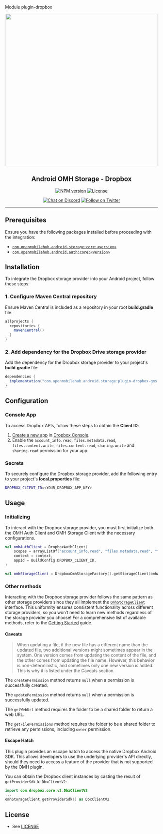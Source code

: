 Module plugin-dropbox

<p align="center">
  <a href="https://openmobilehub.github.io/android-omh-storage/docs/">
    <img width="500px" src="https://openmobilehub.org/wp-content/uploads/sites/13/2024/06/OpenMobileHub-horizontal-color.svg"/><br/>
  </a>
  <h2 align="center">Android OMH Storage - Dropbox</h2>
</p>

<p align="center">
  <a href="https://central.sonatype.com/artifact/com.openmobilehub.android.storage/plugin-dropbox"><img src="https://img.shields.io/maven-central/v/com.openmobilehub.android.storage/plugin-dropbox" alt="NPM version"/></a>
  <a href="https://github.com/openmobilehub/android-omh-storage/blob/main/LICENSE"><img src="https://img.shields.io/github/license/openmobilehub/android-omh-storage" alt="License"/></a>
</p>

<p align="center">
  <a href="https://discord.com/invite/yTAFKbeVMw"><img src="https://img.shields.io/discord/1115727214827278446.svg?style=flat&colorA=7289da&label=Chat%20on%20Discord" alt="Chat on Discord"/></a>
  <a href="https://twitter.com/openmobilehub"><img src="https://img.shields.io/twitter/follow/rnfirebase.svg?style=flat&colorA=1da1f2&colorB=&label=Follow%20on%20Twitter" alt="Follow on Twitter"/></a>
</p>

---

## Prerequisites

Ensure you have the following packages installed before proceeding with the integration:

- [`com.openmobilehub.android.storage:core:<version>`](https://openmobilehub.github.io/android-omh-storage/docs/core)
- [`com.openmobilehub.android.auth:core:<version>`](https://github.com/openmobilehub/android-omh-auth)

## Installation

To integrate the Dropbox storage provider into your Android project, follow these steps:

### 1. Configure Maven Central repository

Ensure Maven Central is included as a repository in your root **build.gradle** file:

```gradle
allprojects {
  repositories {
    mavenCentral()
  }
}
```

### 2. Add dependency for the Dropbox Drive storage provider

Add the dependency for the Dropbox storage provider to your project's **build.gradle** file:

```gradle
dependencies {
  implementation("com.openmobilehub.android.storage:plugin-dropbox-gms:<version>")
}
```

## Configuration

### Console App

To access Dropbox APIs, follow these steps to obtain the **Client ID**:

1. [Create a new app](https://developers.dropbox.com/oauth-guide) in [Dropbox Console](https://www.dropbox.com/developers/apps/create).
2. Enable the `account_info.read`, `files.metadata.read`, `files.content.write`, `files.content.read`, `sharing.write` and `sharing.read` permission for your app.

### Secrets

To securely configure the Dropbox storage provider, add the following entry to your project's **local.properties** file:

```bash
DROPBOX_CLIENT_ID=<YOUR_DROPBOX_APP_KEY>
```

## Usage

### Initializing

To interact with the Dropbox storage provider, you must first initialize both the OMH Auth Client and OMH Storage Client with the necessary configurations.

```kotlin
val omhAuthClient = DropboxAuthClient(
    scopes = arrayListOf("account_info.read", "files.metadata.read", "files.content.write", "files.content.read", "sharing.write", "sharing.read"),
    context = context,
    appId = BuildConfig.DROPBOX_CLIENT_ID,
)

val omhStorageClient = DropboxOmhStorageFactory().getStorageClient(omhAuthClient)
```

### Other methods

Interacting with the Dropbox storage provider follows the same pattern as other storage providers since they all implement the [`OmhStorageClient`](https://openmobilehub.github.io/android-omh-storage/api/packages/core/com.openmobilehub.android.storage.core/-omh-storage-client) interface. This uniformity ensures consistent functionality across different storage providers, so you won’t need to learn new methods regardless of the storage provider you choose! For a comprehensive list of available methods, refer to the [Getting Started](https://openmobilehub.github.io/android-omh-storage/docs/getting-started#usage) guide.

#### Caveats

> When updating a file, if the new file has a different name than the updated file, two additional versions might sometimes appear in the system. One version comes from updating the content of the file, and the other comes from updating the file name. However, this behavior is non-deterministic, and sometimes only one new version is added. This is why it is listed under the Caveats section.

The `createPermission` method returns `null` when a permission is successfully created.

The `updatePermission` method returns `null` when a permission is successfully updated.

The `getWebUrl` method requires the folder to be a shared folder to return a web URL.

The `getFilePermissions` method requires the folder to be a shared folder to retrieve any permissions, including `owner` permission.

#### Escape Hatch

This plugin provides an escape hatch to access the native Dropbox Android SDK. This allows developers to use the underlying provider's API directly, should they need to access a feature of the provider that is not supported by the OMH plugin.

You can obtain the Dropbox client instances by casting the result of `getProviderSdk` to `DbxClientV2`:

```kotlin
import com.dropbox.core.v2.DbxClientV2
...
omhStorageClient.getProviderSdk() as DbxClientV2
```

## License

- See [LICENSE](https://github.com/openmobilehub/android-omh-storage/blob/main/LICENSE)
